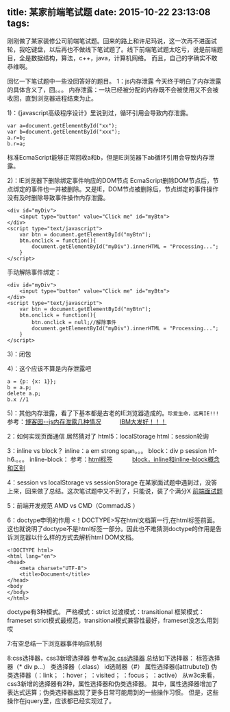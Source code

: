 title: 某家前端笔试题
date: 2015-10-22 23:13:08
tags:
---
刚刚做了某家装修公司前端笔试题。回来的路上和许尼玛说，这一次再不进面试轮，我吃键盘，以后再也不做线下笔试题了。线下前端笔试题太吃亏，说是前端题目，全是数据结构，算法，c++，java，计算机网络。 而且，自己的字确实不敢恭维啊。

回忆一下笔试题中一些没回答好的题目。
1：js内存泄露
今天终于明白了内存泄露的具体含义了，囧。。。
内存泄露：一块已经被分配的内存既不会被使用又不会被收回，直到浏览器进程结束为止。

1)：《javascript高级程序设计》里说到过，循环引用会导致内存泄露。
```script
var a=document.getElementById("xx");
var b=document.getElementById("xxx");
a.r=b;
b.r=a;
```
标准EcmaScript能够正常回收a和b，但是IE浏览器下ab循环引用会导致内存泄露。

2)：IE浏览器下删除绑定事件响应的DOM节点
EcmaScript删除DOM节点后，节点绑定的事件也一并被删除。又是IE，DOM节点被删除后，节点绑定的事件操作没有及时删除导致事件操作内存泄露。
```script
<div id="myDiv">
    <input type="button" value="Click me" id="myBtn">
</div>
<script type="text/javascript">
    var btn = document.getElementById("myBtn");
    btn.onclick = function(){
        document.getElementById("myDiv").innerHTML = "Processing...";
    }
</script>
```
手动解除事件绑定：
```script
<div id="myDiv">
    <input type="button" value="Click me" id="myBtn">
</div>
<script type="text/javascript">
    var btn = document.getElementById("myBtn");
    btn.onclick = function(){
        btn.onclick = null;//解除事件
        document.getElementById("myDiv").innerHTML = "Processing...";
    }
</script>
```

3)：闭包

4)：这个应该不算是内存泄露吧
```script
a = {p: {x: 1}};
b = a.p;
delete a.p;
b.x //1
```
5)：其他内存泄露，看了下基本都是古老的IE浏览器造成的。`珍爱生命，远离IE!!!`
参考：[博客园--js内存泄露几种情况](http://www.cnblogs.com/sprying/archive/2013/05/31/3109517.html)
&nbsp;&nbsp;&nbsp;&nbsp;&nbsp;&nbsp;&nbsp;&nbsp;&nbsp;&nbsp;[IBM大发好！！！](http://www.ibm.com/developerworks/cn/web/wa-jsmemory/)

2：如何实现页面通信
居然猜对了
html5：localStorage
html：session轮询


3：inline vs block？
inline：a em strong span。。。
block：div p session h1-h6.。。。
inline-block：
参考：[html标签](http://www.w3school.com.cn/tags/html_ref_byfunc.asp)
&emsp;&emsp;&emsp;[block，inline和inline-block概念和区别](http://www.cnblogs.com/KeithWang/p/3139517.html)

4：session vs localStorage vs sessionStorage
在某家面试题中遇到过，没答上来，回来做了总结。这次笔试题中又不到了，只能说，装了个满分X
[前端面试题](http://pingfengafei.github.io/2015/10/10/%E9%9D%A2%E8%AF%95%E6%95%B0%E6%8D%AE%E7%BB%93%E6%9E%84/)

5：前端开发规范
AMD vs CMD（CommadJS ）

6：doctype申明的作用
<！DOCTYPE>写在html文档第一行,在html标签前面。这也就说明了doctype不是html标签一部分。因此也不难猜测doctype的作用是告诉浏览器以什么样的方式去解析html DOM文档。
```script
<!DOCTYPE html>
<html lang="en">
<head>
    <meta charset="UTF-8">
    <title>Document</title>
</head>
<body
</body>
</html>
```
doctype有3种模式。
严格模式：strict
过渡模式：transitional
框架模式：frameset
strict模式最规范，transitional模式兼容性最好，frameset没怎么用到哎

7:有空总结一下浏览器事件响应机制

8:css选择器，css3新增选择器
参考[w3c css选择器](http://www.w3school.com.cn/cssref/css_selectors.asp)
总结如下选择器：
标签选择器（* div p...）
类选择器（.class）
id选贼器（#）
属性选择器([attrubute])
伪类选择器（：link； ：hover； ：visited； ：focus； ：active）
从w3c来看，css3新增的选择器有2种，属性选择器和伪类选择器。
其中，属性选择器增加了表达式运算；伪类选择器出现了更多日常可能用到的一些操作习惯。
但是，这些操作在jquery里，应该都已经实现过了。
